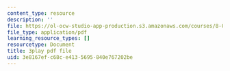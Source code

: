 ```yaml
---
content_type: resource
description: ''
file: https://ol-ocw-studio-app-production.s3.amazonaws.com/courses/8-01sc-classical-mechanics-fall-2016/3e8167efc68ce4135695840e767202be_x5WavAj2M8A.pdf
file_type: application/pdf
learning_resource_types: []
resourcetype: Document
title: 3play pdf file
uid: 3e8167ef-c68c-e413-5695-840e767202be
---
```

